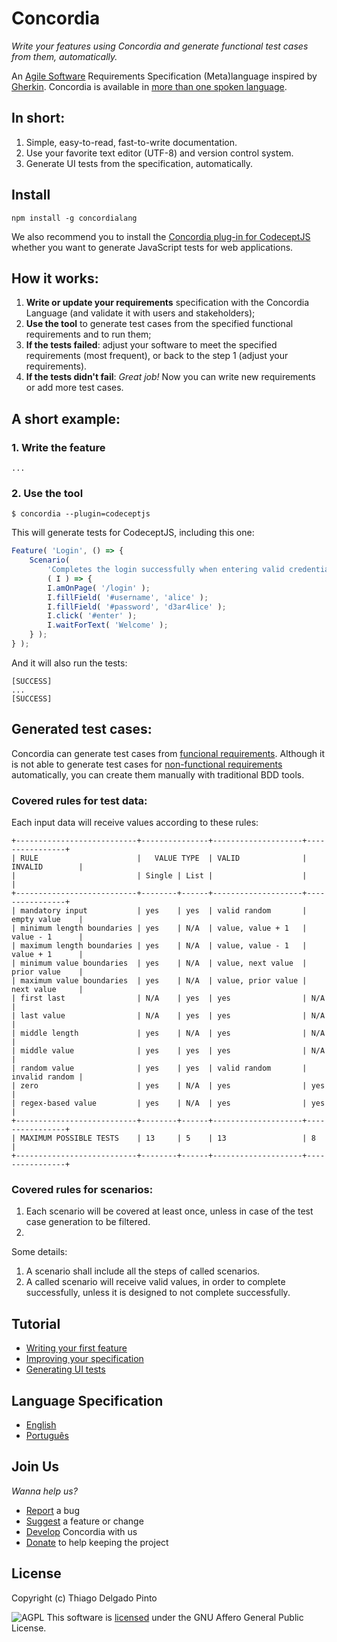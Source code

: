 # Concordia

*Write your features using Concordia and generate functional test cases from them, automatically.*

An [Agile Software](https://en.wikipedia.org/wiki/Agile_software_development) Requirements Specification (Meta)language inspired by [Gherkin](https://github.com/cucumber/cucumber/wiki/Gherkin). Concordia is available in [more than one spoken language]().

## In short:

1. Simple, easy-to-read, fast-to-write documentation.
2. Use your favorite text editor (UTF-8) and version control system.
3. Generate UI tests from the specification, automatically.

## Install

```console
npm install -g concordialang
```

We also recommend you to install the [Concordia plug-in for CodeceptJS](#) whether you want to generate JavaScript tests for web applications.


## How it works:

1. **Write or update your requirements** specification with the Concordia Language (and validate it with users and stakeholders);
2. **Use the tool** to generate test cases from the specified functional requirements and to run them;
3. **If the tests failed**: adjust your software to meet the specified requirements (most frequent), or back to the step 1 (adjust your requirements).
4. **If the tests didn't fail**: *Great job!* Now you can write new requirements or add more test cases.

## A short example:

### 1. Write the feature
```concordia
...
```

### 2. Use the tool

```console
$ concordia --plugin=codeceptjs
```

This will generate tests for CodeceptJS, including this one:

```javascript
Feature( 'Login', () => {
    Scenario(
        'Completes the login successfully when entering valid credentials',
        ( I ) => {
        I.amOnPage( '/login' );
        I.fillField( '#username', 'alice' );
        I.fillField( '#password', 'd3ar4lice' );
        I.click( '#enter' );
        I.waitForText( 'Welcome' );
    } );
} );
```

And it will also run the tests:

```console
[SUCCESS]
...
[SUCCESS]
```


## Generated test cases:

Concordia can generate test cases from [funcional requirements](https://en.wikipedia.org/wiki/Functional_requirement). Although it is not able to generate test cases for [non-functional requirements](https://en.wikipedia.org/wiki/Non-functional_requirement) automatically, you can create them manually with traditional BDD tools.

### Covered rules for test data:

Each input data will receive values according to these rules:

```
+---------------------------+---------------+--------------------+----------------+
| RULE                      |   VALUE TYPE  | VALID              | INVALID        |
|                           | Single | List |                    |                |
+---------------------------+--------+------+--------------------+----------------+
| mandatory input           | yes    | yes  | valid random       | empty value    |
| minimum length boundaries | yes    | N/A  | value, value + 1   | value - 1      |
| maximum length boundaries | yes    | N/A  | value, value - 1   | value + 1      |
| minimum value boundaries  | yes    | N/A  | value, next value  | prior value    |
| maximum value boundaries  | yes    | N/A  | value, prior value | next value     |  
| first last                | N/A    | yes  | yes                | N/A            |
| last value                | N/A    | yes  | yes                | N/A            |
| middle length             | yes    | N/A  | yes                | N/A            |
| middle value              | yes    | yes  | yes                | N/A            |
| random value              | yes    | yes  | valid random       | invalid random |
| zero                      | yes    | N/A  | yes                | yes            |
| regex-based value         | yes    | N/A  | yes                | yes            |
+---------------------------+--------+------+--------------------+----------------+
| MAXIMUM POSSIBLE TESTS    | 13     | 5    | 13                 | 8              |
+---------------------------+--------+------+--------------------+----------------+
```

### Covered rules for scenarios:

1. Each scenario will be covered at least once, unless in case of the test case generation to be filtered.
2. 

Some details:
1. A scenario shall include all the steps of called scenarios.
2. A called scenario will receive valid values, in order to complete successfully, unless it is designed to not complete successfully.

## Tutorial

- [Writing your first feature](docs/tutorial/first-feature.md)
- [Improving your specification](docs/tutorial/improving-spec.md)
- [Generating UI tests](docs/tutorial/gen-ui-tests.md)

## Language Specification

- [English](docs/language/en.md)
- [Português](docs/language/pt.md)

## Join Us

*Wanna help us?*

- [Report]() a bug
- [Suggest]() a feature or change
- [Develop](docs/development.md) Concordia with us
- [Donate](docs/donate.md) to help keeping the project

## License

Copyright (c) Thiago Delgado Pinto

![AGPL](http://www.gnu.org/graphics/agplv3-88x31.png) This software is [licensed](LICENSE.txt) under the GNU Affero General Public License.